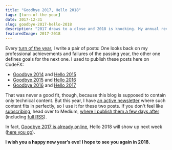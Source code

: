 ```yaml
---
title: "Goodbye 2017, Hello 2018"
tags: [turn-of-the-year]
date: 2017-12-31
slug: goodbye-2017-hello-2018
description: "2017 draws to a close and 2018 is knocking. My annual review and preview went to my newsletter, so subscribe or head over to Medium to read them."
featuredImage: 2017-2018
---
```


Every [turn of the year](tag:turn-of-the-year), I write a pair of posts: One looks back on my professional achievements and failures of the passing year, the other one defines goals for the next one.
I used to publish these posts here on CodeFX:

-   [Goodbye 2014](goodbye-2014) and [Hello 2015](hello-2015)
-   [Goodbye 2015](goodbye-2015) and [Hello 2016](hello-2016)
-   [Goodbye 2016](goodbye-2016) and [Hello 2017](hello-2017)

That was never a good fit, though, because this blog is supposed to contain only technical content.
But this year, I have [an active newsletter](news) where such content fits in perfectly, so I use it for these two posts.
If you don't feel like [subscribing](news), head over to Medium, [where I publish them a few days after](http://medium.com/codefx-weekly) (including [full RSS](https://medium.com/feed/codefx-weekly)).

In fact, [Goodbye 2017 is already online](https://medium.com/codefx-weekly/goodbye-2017-14ecd2481cba), Hello 2018 will show up next week ([here you go](https://medium.com/codefx-weekly/hello-2018-f7a284abc1f1)).

**I wish you a happy new year’s eve!
I hope to see you again in 2018.**
